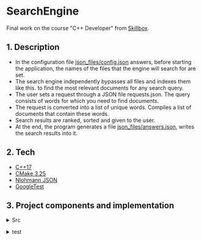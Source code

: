 # SearchEngine
Final work on the course "C++ Developer" from [Skillbox](https://skillbox.ru).
## 1. Description
+ In the configuration file [json_files/config.json](https://github.com/DanyaReFl/SearchEngine/blob/master/json_files/config.json) answers, before starting the application, the names of the files that the engine will search for are set.
+ The search engine independently bypasses all files and indexes them like this. to find the most relevant documents for any search query.
+ The user sets a request through a JSON file requests.json. The query consists of words for which you need to find documents.
+ The request is converted into a list of unique words. Compiles a list of documents that contain these words.
+ Search results are ranked, sorted and given to the user.
+ At the end, the program generates a file [json_files/answers.json](https://github.com/DanyaReFl/SearchEngine/blob/master/json_files/answers.json), writes the search results into it.
## 2. Tech
+ [C++17](https://en.cppreference.com/w/cpp/17)
+ [CMake 3.25](https://cmake.org/cmake/help/latest/release/3.25.html)
+ [Nlohmann JSON](https://github.com/nlohmann/json)
+ [GoogleTest](https://github.com/google/googletest)
## 3. Project components and implementation
</b></details>
<details>
<summary>Src</summary><br><b>
В папке /Src собраны реализации следующих сервисных классов:

ConverterJSON - выполняет следующие функции:

считывает данные из JSON,
обрабатывает данные из формата JSON,
формирует ответы в формате JSON,
использует Open Source JSON for Modern C++ Library Copyright © 2013-2022 Niels Lohmann
В работе используются следующие файлы (тестовые варианты представлены в /JSON...):
```json
{
    "config": {
      "name": "SkillboxSearchEngine",
      "version": "1.0.1",
      "max_responses": 5
    },
    "files":[
      "resources/file001.txt",
      "resources/file002.txt",
      "resources/file003.txt",
      "resources/file004.txt"
    ]
}
```
ОГРАНИЧЕНИЯ! Наличие полей обязательно. Контроль совпадения версий config.json и проекта. Содержимое - каждый текстовый файл состоит не более чем из 1.000 слов, с не более чем 100 символами в каждом слове. Программа обрабатывает соответствующие исключения. Расположение файла - каталог с .exe
```json
{
  "requests":[
      "some words..",
      "some words..",
      "some words..",
      "some words.."
      ]
}
```
ОГРАНИЧЕНИЯ! Наличие полей обязательно. Содержимое - не более чем 1.000 запросов, с не более чем 10 словами в запросе. Программа обрабатывает соответствующие исключения. Расположение файла - каталог с .exe
```json
{
    "answers": {
        "request001": {
            "relevance": [
                {
                    "docid": 1,
                    "rank": 1.0
                },
                {
                    "docid": 0,
                    "rank": 0.6111111044883728
                },
                {
                    "docid": 2,
                    "rank": 0.6111111044883728
                },
                {
                    "docid": 3,
                    "rank": 0.6111111044883728
                },
                {
                    "docid": 12,
                    "rank": 0.5555555820465088
                }
            ],
            "result": true
        }
    }
}
```
При формировании структуры файла (режим перезапись) используются следующие принципы: отсутствие документов релевантных запросу - ["request0003"], при наличии только одного релевантного документа - ["request0002"], наличие множества релевантных документов - ["request0001"]. Расположение файла - каталог с .exe.

InvertedIndex - выполняет следующие функции:

получает, подготоваливает и хранит базу текстовых документов,
индексирует документы, заполняет и хранит базу поисковых индексов документов,
получает клиентский запрос (отдельное слово) и возвращает список индексов для каждого документа.
SearchServer - выполняет следующие функции:

получает и подготавливает массив клиентских запросов,
используя экземпляр InvertedIndex формирует и возращает ранжированный массив релевантных документов.
/Tests/...
В папке /Tests сформированы модульные тесты Tests.cpp, использован Google Testing and Mocking Framework с подключением по URL из GitHub.
</b></details>

</b></details>
<details>
<summary>test</summary><br><b>
В папке [/test]{https://github.com/DanyaReFl/SearchEngine/tree/master/test} сформированы модульные тесты Tests.cpp, использован Google Testing and Mocking Framework с подключением по URL из GitHub. 
</b></details>
